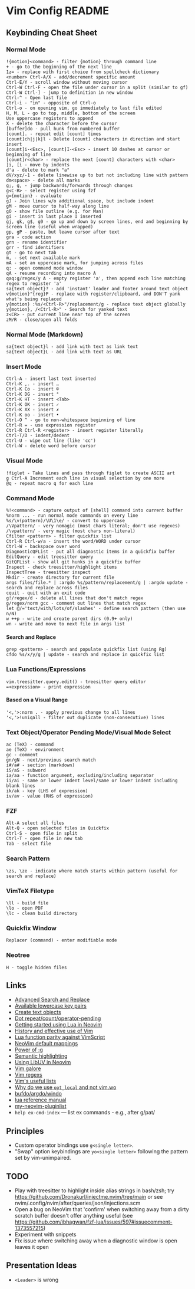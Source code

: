 # Vim Config README

## Keybinding Cheat Sheet

### Normal Mode

```text
!{motion}<command> - filter {motion} through command line
+ - go to the beginning of the next line
1z= - replace with first choice from spellcheck dictionary
<number> Ctrl-A/X - add/decrement specific amount
Ctrl-E/Y - scroll window without moving cursor
Ctrl-W Ctrl-F - open the file under cursor in a split (similar to gf)
Ctrl-W Ctrl-] - jump to definition in new window
Ctrl-^ - Open last file
Ctrl-i - "in" - opposite of Ctrl-o
Ctrl-o - on opening vim, go immediately to last file edited
H, M, L - go to top, middle, bottom of the screen
Use uppercase registers to append
X - delete the character before the cursor
[buffer]do - pull hunk from numbered buffer
[count]. - repeat edit [count] times
[count]ch|j|k|l - Delete [count] characters in direction and start insert
[count]i-<Esc>, [count]I-<Esc> - insert 10 dashes at cursor or beginning of line
[count]r<char> - replace the next [count] characters with <char>
]i, [i - move by indents
d'a - delete to mark "a"
dV/xyz/-1 - delete linewise up to but not including line with pattern
dm<space> - delete all marks
g;, g, - jump backwards/forwards through changes
g<C-R> - select register using fzf
g={motion} - evaluate
gJ - Join lines w/o additional space, but include indent
gM - move cursor to half-way along line
gO - show file outline (e.g. for Man)
gi - insert in last place I inserted
gj, gk, g$, g0 - go up and down by screen lines, end and beginning by screen line (useful when wrapped)
gp, gP - paste, but leave cursor after text
gra - code action
grn - rename identifier
grr - find identifiers
gt - go to next tab
m, - set next available mark
mA - set an uppercase mark, for jumping across files
q: - open command mode window
qA - resume recording into macro A
qaq:g/regex/y A - empty register 'a', then append each line matching regex to register 'a'
sa{text object}? - add 'instant' leader and footer around text object
v{motion}"{reg}P - replace with register/clipboard, and DON'T yank what's being replaced
y{motion} :%s/<Ctrl-R>"/replacement/g - replace text object globally
y{motion}, /<Ctrl-R>" - Search for yanked text
z<CR> - put current line near top of the screen
zM/R - close/open all folds
```

### Normal Mode (Markdown)

```text
sa{text object}l - add link with text as link text
sa{text object}L - add link with text as URL
```

### Insert Mode

```text
Ctrl-A - insert last text inserted
Ctrl-K ,. - insert …
Ctrl-K Co - insert ©
Ctrl-K DG - insert °
Ctrl-K HT - insert <Tab>
Ctrl-K OK - insert ✓
Ctrl-K XX - insert ✗
Ctrl-K oo - insert •
Ctrl-O ^ - go to non-whitespace beginning of line
Ctrl-R = - use expression register
Ctrl-R Ctrl-R <register> - insert register literally
Ctrl-T/D - indent/dedent
Ctrl-U - wipe out line (like 'cc')
Ctrl-W - delete word before cursor
```

### Visual Mode

```text
!figlet - Take lines and pass through figlet to create ASCII art
g Ctrl-A Increment each line in visual selection by one more
@q - repeat macro q for each line
```

### Command Mode

```text
%!<command> - capture output of [shell] command into current buffer
%norm ... - run normal mode commands on every line
%s/\v(pattern)/\U\1\e/ - convert to uppercase
/\Vpattern/ - very nomagic (most chars literal; don't use regexes)
/\vpattern/ - very magic (most chars non-literal)
Cfilter <pattern> - filter quickfix list
Ctrl-R Ctrl-w/a - insert the word/WORD under cursor
Ctrl-W - backspace over word
DiagnosticQFList - put all diagnostic items in a quickfix buffer
EditQuery - edit treesitter query
GitQFList - show all git hunks in a quickfix buffer
Inspect - check treesitter/highlight items
InspectTree - treesitter inspect
Mkdir - create directory for current file
args files/file.* | :argdo %s/pattern/replacement/g | :argdo update - search and replace across files
cquit - quit with an exit code
g!/regex/d - delete all lines that don't match regex
g/regex/norm gcc - comment out lines that match regex
let @/='text/with/lots/of/slashes' - define search pattern (then use n/N)
w ++p - write and create parent dirs (0.9+ only)
wn - write and move to next file in args list
```

#### Search and Replace

```text
grep <pattern> - search and populate quickfix list (using Rg)
cfdo %s/x/y/g | update - search and replace in quickfix list
```

### Lua Functions/Expressions

```text
vim.treesitter.query.edit() - treesitter query editor
=<expression> - print expression
```

#### Based on a Visual Range

```text
'<,'>:norm . - apply previous change to all lines
'<,'>!uniqall - filter out duplicate (non-consecutive) lines
```

### Text Object/Operator Pending Mode/Visual Mode Select

```text
ac (TeX) - command
ae (TeX) - environment
gc - comment
gn/gN - next/previous search match
i#/a# - section (markdown)
iS/aS - subword
ia/aa - function argument, excluding/including separator
ii/ai - same or lower indent level/same or lower indent including blank lines
ik/ak - key (LHS of expression)
iv/av - value (RHS of expression)
```

### FZF

```text
Alt-A select all files
Alt-Q - open selected files in Quickfix
Ctrl-S - open file in split
Ctrl-T - open file in new tab
Tab - select file
```

### Search Pattern

```text
\zs, \ze - indicate where match starts within pattern (useful for search and replace)
```

### VimTeX Filetype

```text
\ll - build file
\lo - open PDF
\lc - clean build directory
```

### Quickfix Window

```text
Replacer (command) - enter modifiable mode
```

### Neotree

```text
H - toggle hidden files
```

## Links

- [Advanced Search and Replace](https://gosukiwi.github.io/vim/2022/04/19/vim-advanced-search-and-replace.html)
- [Available lowercase key pairs](https://gist.github.com/romainl/1f93db9dc976ba851bbb)
- [Create text objects](https://thevaluable.dev/vim-create-text-objects/)
- [Dot repeat/count/operator-pending](https://www.vikasraj.dev/blog/vim-dot-repeat)
- [Getting started using Lua in Neovim](https://github.com/nanotee/nvim-lua-guide)
- [History and effective use of Vim](https://begriffs.com/posts/2019-07-19-history-use-vim.html)
- [Lua function parity against VimScript](https://github.com/neovim/neovim/issues/18393)
- [NeoVim default mappings](https://docs.google.com/spreadsheets/d/1EJMLr_MPrYiO1TKJ2MjNkR-fA5Wgxa782-f0Wtdpz0w)
- [Power of :g](https://vim.fandom.com/wiki/Power_of_g)
- [Semantic highlighting](https://gist.github.com/swarn/fb37d9eefe1bc616c2a7e476c0bc0316)
- [Using LibUV in Neovim](https://teukka.tech/vimloop.html)
- [Vim galore](https://github.com/mhinz/vim-galore)
- [Vim regexs](https://vi.stackexchange.com/a/2279/91)
- [Vim's useful lists](https://codeinthehole.com/tips/vim-lists/)
- [Why do we use `opt_local` and not vim.wo](https://github.com/neovim/neovim/issues/20271)
- [bufdo/argdo/windo](https://jovica.org/posts/vim-edit-multiple-files/)
- [lua reference manual](https://www.lua.org/manual/5.1/manual.html)
- [my-neovim-pluginlist](https://yutkat.github.io/my-neovim-pluginlist/)
- `help ex-cmd-index` — list ex commands - e.g., after g/pat/

## Principles

- Custom operator bindings use `g<single letter>`.
- "Swap" option keybindings are `yo<single letter>` following the pattern set by vim-unimpaired.

## TODO

- Play with treesitter to highlight inside alias strings in bash/zsh; try <https://github.com/Dronakurl/injectme.nvim/tree/main> or see nvim/.config/nvim/after/queries/json/injections.scm
- Open a bug on NeoVim that 'confirm' when switching away from a dirty scratch buffer doesn't offer anything useful (see <https://github.com/ibhagwan/fzf-lua/issues/597#issuecomment-1373557215>)
- Experiment with snippets
- Fix issue where switching away when a diagnostic window is open leaves it open

## Presentation Ideas

- `<Leader>` is wrong

